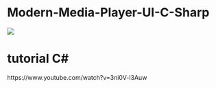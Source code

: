 # Modern-Media-Player-UI-C-Sharp
<img src="https://www.facebook.com/profile.php?id=100069322336203">
<h1>tutorial C#</h1>
https://www.youtube.com/watch?v=3ni0V-l3Auw
